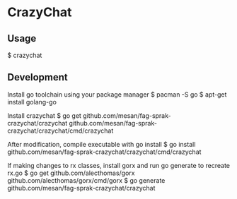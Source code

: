 CrazyChat
=========

Usage
-----
$ crazychat <host> <port> <username>

Development
-----
Install go toolchain using your package manager
$ pacman -S go
$ apt-get install golang-go

Install crazychat
$ go get github.com/mesan/fag-sprak-crazychat/crazychat github.com/mesan/fag-sprak-crazychat/crazychat/cmd/crazychat

After modification, compile executable with go install
$ go install github.com/mesan/fag-sprak-crazychat/crazychat/cmd/crazychat

If making changes to rx classes, install gorx and run go generate to recreate rx.go
$ go get github.com/alecthomas/gorx github.com/alecthomas/gorx/cmd/gorx
$ go generate github.com/mesan/fag-sprak-crazychat/crazychat
